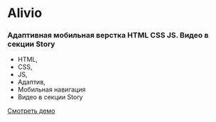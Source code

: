 # Alivio

### Адаптивная мобильная верстка HTML CSS JS. Видео в секции Story

- HTML,
- CSS,
- JS,
- Адаптив,
- Мобильная навигация
- Видео в секции Story

[Смотреть демо](https://kovalchuk-alexandr.github.io/Alivio/)
